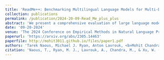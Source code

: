 ```yaml
---
title: 'ReadMe++: Benchmarking Multilingual Language Models for Multi-Domain Readability Assessment'
collection: publications
permalink: /publication/2024-20-09-Read_Me_plus_plus
abstract: 'We present a comprehensive evaluation of large language models for multilingual readability assessment. Existing evaluation resources lack domain and language diversity, limiting the ability for cross-domain and cross-lingual analyses. This paper introduces ReadMe++, a multilingual multi-domain dataset with human annotations of 9757 sentences in Arabic, English, French, Hindi, and Russian, collected from 112 different data sources. This benchmark will encourage research on developing robust multilingual readability assessment methods. Using ReadMe++, we benchmark multilingual and monolingual language models in the supervised, unsupervised, and few-shot prompting settings. The domain and language diversity in ReadMe++ enable us to test more effective few-shot prompting, and identify shortcomings in state-of-the-art unsupervised methods. Our experiments also reveal exciting results of superior domain generalization and enhanced cross-lingual transfer capabilities by models trained on ReadMe++.'
date: '09-20-2024'
venue: 'The 2024 Conference on Empirical Methods in Natural Language Processing (EMNLP 2024)'
paperurl: 'https://arxiv.org/abs/2305.14463'
paperfile: http://mohit3011.github.io/files/paper1.pdf
authors: 'Tarek Naous, Michael J. Ryan, Anton Lavrouk, <b>Mohit Chandra</b>, Wei Xu'
citation: 'Naous, T., Ryan, M. J., Lavrouk, A., Chandra, M., & Xu, W. (2023). ReadMe++: Benchmarking Multilingual Language Models for Multi-Domain Readability Assessment. arXiv preprint arXiv:2305.14463.'
---
```

